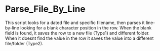 # Parse_File_By_Line
This script looks for a dated file and specific filename, then parses it line-by-line looking for a blank character position in the row. When the blank field is found, it saves the row to a new file (Type1) and different folder. When it doesnt find the value in the row it saves the value into a different file/folder (Type2).
